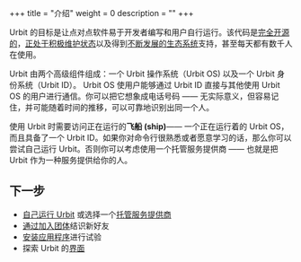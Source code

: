 <!-- +++ 
title = "Introduction"
weight = 0
description = ""
+++ -->

+++
title = "介绍"
weight = 0
description = ""
+++

<!-- The goal of Urbit is to make peer-to-peer software easy for developers to write 
and for users to run on their own. The code is [completely open
source](https://github.com/urbit), [actively
maintained](https://github.com/urbit/urbit/graphs/code-frequency), supported by
a [growing ecosystem](https://urbit.org/ecosystem), and [used daily by
thousands](https://network.urbit.org).-->

Urbit 的目标是让点对点软件易于开发者编写和用户自行运行。该代码是[完全开源的](https://github.com/urbit)，[正处于积极维护状态](https://github.com/urbit/urbit/graphs/code-frequency)以及得到[不断发展的生态系统](https://urbit.org/ecosystem)支持，甚至每天都有数千人在使用。

<!-- Urbit consists of two high-level components: an operating
system (Urbit OS) and an identity system (Urbit ID). Urbit OS enables its user to communicate directly with others using Urbit OS via their Urbit ID's. You can think of these like phone numbers &mdash; meaningless
but memorizable, and likely to identify the same person reliably through time.-->

Urbit 由两个高级组件组成：一个 Urbit 操作系统（Urbit OS) 以及一个 Urbit 身份系统（Urbit ID）。
Urbit OS 使用户能够通过 Urbit ID 直接与其他使用 Urbit OS 的用户进行通信。你可以把它想象成电话号码 —— 无实际意义，但容易记住，并可能随着时间的推移，可以可靠地识别出同一个人。

<!-- Using Urbit requires having access to a running **ship**: an Urbit OS running 
with a supplied Urbit ID. You can run Urbit yourself if you're comfortable at a
command-line or willing to learn. Otherwise you should probably use a hosting
provider &mdash; that is, someone that provides you with an Urbit as a service.-->

使用 Urbit 时需要访问正在运行的**飞船 (ship)**—— 一个正在运行着的 Urbit OS，而且具备了一个 Urbit ID。如果你对命令行很熟悉或者愿意学习的话，那么你可以尝试自己运行 Urbit。否则你可以考虑使用一个托管服务提供商 —— 也就是把 Urbit 作为一种服务提供给你的人。

<!-- ## Next steps 

- [Run Urbit yourself](/getting-started/self-host) or select a [hosting provider](/getting-started/hosted)
- Meet friendly people by [joining groups](/getting-started/joining-groups)
- [Install apps](/getting-started/installing-applications) to experiment with
- Explore [interfaces](/getting-started/interfaces) for Urbit-->

## 下一步

- [自己运行 Urbit](/getting-started/self-host) 或选择一个[托管服务提供商](/getting-started/hosted)
- [通过加入团体](/getting-started/joining-groups)结识新好友 
- [安装应用程序](/getting-started/installing-applications)进行试验
- 探索 Urbit 的[界面](/getting-started/interfaces) 

